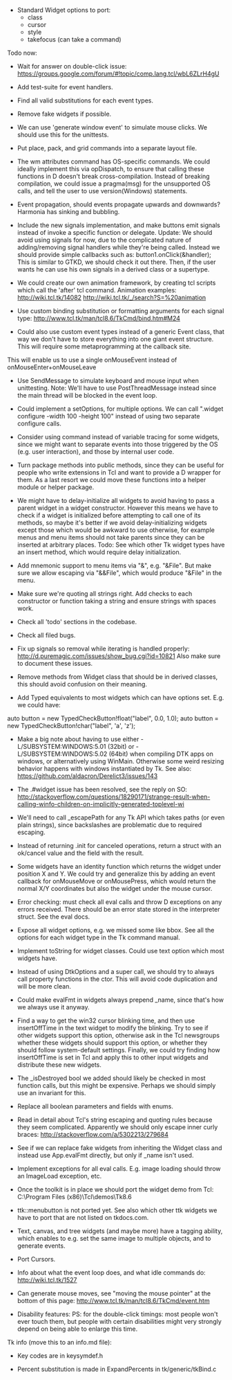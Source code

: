 - Standard Widget options to port:
    - class
    - cursor
    - style
    - takefocus (can take a command)

Todo now:

- Wait for answer on double-click issue:
https://groups.google.com/forum/#!topic/comp.lang.tcl/wbL6ZLrH4gU

- Add test-suite for event handlers.

- Find all valid substitutions for each event types.

- Remove fake widgets if possible.

- We can use 'generate window event' to simulate mouse clicks. We should use
this for the unittests.

- Put place, pack, and grid commands into a separate layout file.

- The wm attributes command has OS-specific commands. We could ideally implement
this via opDispatch, to ensure that calling these functions in D doesn't break
cross-compilation. Instead of breaking compilation, we could issue a pragma(msg)
for the unsupported OS calls, and tell the user to use version(Windows) statements.

- Event propagation, should events propagate upwards and downwards? Harmonia has sinking and bubbling.

- Include the new signals implementation, and make buttons emit signals instead of
invoke a specific function or delegate. Update: We should avoid using signals
for now, due to the complicated nature of adding/removing signal handlers
while they're being called. Instead we should provide simple callbacks such as:
button1.onClick(&handler);
This is similar to GTKD, we should check it out there. Then, if the user wants
he can use his own signals in a derived class or a supertype.

- We could create our own animation framework, by creating tcl scripts which call
the 'after' tcl command.
Animation examples: http://wiki.tcl.tk/14082
http://wiki.tcl.tk/_/search?S=%20animation

- Use custom binding substitution or formatting arguments for each signal type:
http://www.tcl.tk/man/tcl8.6/TkCmd/bind.htm#M24

- Could also use custom event types instead of a generic Event class, that way
we don't have to store everything into one giant event structure. This will
require some metaprogramming at the callback site.

This will enable us to use a single onMouseEvent instead of onMouseEnter+onMouseLeave

- Use SendMessage to simulate keyboard and mouse input when unittesting.
Note: We'll have to use PostThreadMessage instead since the main thread will
be blocked in the event loop.

- Could implement a setOptions, for multiple options. We can call ".widget configure -width 100 -height 100" instead of using two separate configure calls.

- Consider using command instead of variable tracing for some widgets, since we might
want to separate events into those triggered by the OS (e.g. user interaction),
and those by internal user code.

- Turn package methods into public methods, since they can be useful for people who write
extensions in Tcl and want to provide a D wrapper for them. As a last resort we could
move these functions into a helper module or helper package.

- We might have to delay-initialize all widgets to avoid having to pass a parent widget in a widget constructor.
However this means we have to check if a widget is initialized before attempting to call one of its methods,
so maybe it's better if we avoid delay-initializing widgets except those which would be awkward to use otherwise,
for example menus and menu items should not take parents since they can be inserted at arbitrary places.
Todo: See which other Tk widget types have an insert method, which would require delay initialization.

- Add mnemonic support to menu items via "&", e.g. "&File". But make sure we allow escaping via "&&File", which would produce "&File" in the menu.

- Make sure we're quoting all strings right. Add checks to each constructor or function taking a string and
ensure strings with spaces work.

- Check all 'todo' sections in the codebase.

- Check all filed bugs.

- Fix up signals so removal while iterating is handled properly:
http://d.puremagic.com/issues/show_bug.cgi?id=10821
Also make sure to document these issues.

- Remove methods from Widget class that should be in derived classes, this should avoid confusion
on their meaning.

- Add Typed equivalents to most widgets which can have options set. E.g. we could have:

auto button = new TypedCheckButton!float("label", 0.0, 1.0);
auto button = new TypedCheckButton!char("label", 'a', 'z');

- Make a big note about having to use either -L/SUBSYSTEM:WINDOWS:5.01 (32bit) or -L/SUBSYSTEM:WINDOWS:5.02 (64bit) when compiling DTK apps on windows, or alternatively using WinMain. Otherwise some weird resizing behavior happens with windows instantiated by Tk. See also:
https://github.com/aldacron/Derelict3/issues/143

- The .#widget issue has been resolved, see the reply on SO:
http://stackoverflow.com/questions/18290171/strange-result-when-calling-winfo-children-on-implicitly-generated-toplevel-wi

- We'll need to call _escapePath for any Tk API which takes paths (or even plain strings), since backslashes are problematic due to required escaping.

- Instead of returning .init for canceled operations, return a struct with an ok/cancel value
and the field with the result.

- Some widgets have an identity function which returns the widget under position X and Y.
We could try and generalize this by adding an event callback for onMouseMove or
onMousePress, which would return the normal X/Y coordinates but also the widget under the
mouse cursor.

- Error checking: must check all eval calls and throw D exceptions on any errors received.
There should be an error state stored in the interpreter struct. See the eval docs.

- Expose all widget options, e.g. we missed some like bbox.
See all the options for each widget type in the Tk command manual.

- Implement toString for widget classes. Could use text option which most widgets have.

- Instead of using DtkOptions and a super call, we should try to always call property functions
in the ctor. This will avoid code duplication and will be more clean.

- Could make evalFmt in widgets always prepend _name, since that's how we always use it anyway.

- Find a way to get the win32 cursor blinking time, and then use insertOffTime in the text widget
to modify the blinking. Try to see if other widgets support this option, otherwise ask in the
Tcl newsgroups whether these widgets should support this option, or whether they should follow
system-default settings. Finally, we could try finding how insertOffTime is set in Tcl and apply
this to other input widgets and distribute these new widgets.

- The _isDestroyed bool we added should likely be checked in most function calls, but this might be
expensive. Perhaps we should simply use an invariant for this.

- Replace all boolean parameters and fields with enums.

- Read in detail about Tcl's string escaping and quoting rules because they seem complicated.
Apparently we should only escape inner curly braces: http://stackoverflow.com/a/5302213/279684

- See if we can replace fake widgets from inheriting the Widget class and instead use App.evalFmt directly,
but only if _name isn't used.

- Implement exceptions for all eval calls. E.g. image loading should throw an ImageLoad exception, etc.

- Once the toolkit is in place we should port the widget demo from Tcl:
C:\Program Files (x86)\Tcl\demos\Tk8.6

- ttk::menubutton is not ported yet. See also which other ttk widgets we have to port that are not listed
on tkdocs.com.

- Text, canvas, and tree widgets (and maybe more) have a tagging ability, which enables to e.g.
set the same image to multiple objects, and to generate events.

- Port Cursors.

- Info about what the event loop does, and what idle commands do:
http://wiki.tcl.tk/1527

- Can generate mouse moves, see "moving the mouse pointer" at the bottom of this page:
http://www.tcl.tk/man/tcl8.6/TkCmd/event.htm

- Disability features:
PS: for the double-click timings: most people won't ever
  touch them, but people with certain disabilities might
  very strongly depend on being able to enlarge this time.

Tk info (move this to an info.md file):

- Key codes are in keysymdef.h

- Percent substitution is made in ExpandPercents in tk/generic/tkBind.c
